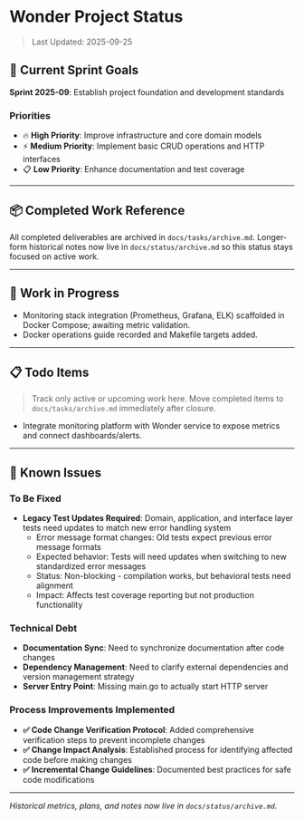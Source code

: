 # Wonder Project Status

> Last Updated: 2025-09-25

## 🎯 Current Sprint Goals

**Sprint 2025-09**: Establish project foundation and development standards

### Priorities
- 🔥 **High Priority**: Improve infrastructure and core domain models
- ⚡ **Medium Priority**: Implement basic CRUD operations and HTTP interfaces
- 📋 **Low Priority**: Enhance documentation and test coverage

---

## 📦 Completed Work Reference

All completed deliverables are archived in `docs/tasks/archive.md`. Longer-form historical notes now live in `docs/status/archive.md` so this status stays focused on active work.

---

## 🚧 Work in Progress

- Monitoring stack integration (Prometheus, Grafana, ELK) scaffolded in Docker Compose; awaiting metric validation.
- Docker operations guide recorded and Makefile targets added.

---

## 📋 Todo Items

> Track only active or upcoming work here. Move completed items to `docs/tasks/archive.md` immediately after closure.

- Integrate monitoring platform with Wonder service to expose metrics and connect dashboards/alerts.

---

## 🐛 Known Issues

### To Be Fixed
- **Legacy Test Updates Required**: Domain, application, and interface layer tests need updates to match new error handling system
  - Error message format changes: Old tests expect previous error message formats
  - Expected behavior: Tests will need updates when switching to new standardized error messages
  - Status: Non-blocking - compilation works, but behavioral tests need alignment
  - Impact: Affects test coverage reporting but not production functionality

### Technical Debt
- **Documentation Sync**: Need to synchronize documentation after code changes
- **Dependency Management**: Need to clarify external dependencies and version management strategy
- **Server Entry Point**: Missing main.go to actually start HTTP server

### Process Improvements Implemented
- **✅ Code Change Verification Protocol**: Added comprehensive verification steps to prevent incomplete changes
- **✅ Change Impact Analysis**: Established process for identifying affected code before making changes
- **✅ Incremental Change Guidelines**: Documented best practices for safe code modifications

---

*Historical metrics, plans, and notes now live in `docs/status/archive.md`.*
